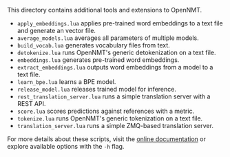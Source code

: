 This directory contains additional tools and extensions to OpenNMT.

* `apply_embeddings.lua` applies pre-trained word embeddings to a text file and generate an vector file.
* `average_models.lua` averages all parameters of multiple models.
* `build_vocab.lua` generates vocabulary files from text.
* `detokenize.lua` runs OpenNMT's generic detokenization on a text file.
* `embeddings.lua` generates pre-trained word embeddings.
* `extract_embeddings.lua` outputs word embeddings from a model to a text file.
* `learn_bpe.lua` learns a BPE model.
* `release_model.lua` releases trained model for inference.
* `rest_translation_server.lua` runs a simple translation server with a REST API.
* `score.lua` scores predictions against references with a metric.
* `tokenize.lua` runs OpenNMT's generic tokenization on a text file.
* `translation_server.lua` runs a simple ZMQ-based translation server.

For more details about these scripts, visit the [online documentation](http://opennmt.net/OpenNMT/) or explore available options with the `-h` flag.
